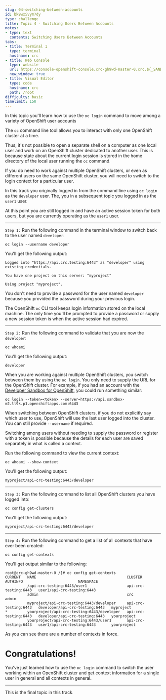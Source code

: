 ```yaml
---
slug: 04-switching-between-accounts
id: bk9wx5vym7dy
type: challenge
title: Topic 4 - Switching Users Between Accounts
notes:
- type: text
  contents: Switching Users Between Accounts
tabs:
- title: Terminal 1
  type: terminal
  hostname: crc
- title: Web Console
  type: website
  url: https://console-openshift-console.crc-gh9wd-master-0.crc.${_SANDBOX_ID}.instruqt.io
  new_window: true
- title: Visual Editor
  type: code
  hostname: crc
  path: /root
difficulty: basic
timelimit: 150
---
```

In this topic you'll learn how to use the `oc login` command to move among a variety of OpenShift user accounts

The `oc` command line tool allows you to interact with only one OpenShift cluster at a time.

Thus, it's not possible to open a separate shell on a computer as one local user and work on an OpenShift cluster dedicated to another user. This is because state about the current login session is stored in the home directory of the local user running the `oc` command.

If you do need to work against multiple OpenShift clusters, or even as different users on the same OpenShift cluster, you will need to switch to the login context for a particular user.

In this track you originally logged in from the command line using `oc login` as the `developer` user. The, you in a subsequent topic you logged in as the `user1` user.

At this point you are still logged in and have an active session token for both users, but you are currently operating as the `user1` user.

----

`Step 1:` Run the following command in the terminal window to switch back to the user named `developer`:

```
oc login --username developer
```

You'll get the following output:

```
Logged into "https://api.crc.testing:6443" as "developer" using existing credentials.

You have one project on this server: "myproject"

Using project "myproject".
```

You don't need to provide a password for the user named `developer` because you provided the password during your previous login.

The OpenShift `oc` CLI tool keeps login information stored on the local machine.  The only time you'll be prompted to provide a password or supply a new session token is when the active session had expired.

----

`Step 2:` Run the following command to validate that you are now the `developer`:
```
oc whoami
```

You'll get the following output:

```
developer
```

When you are working against multiple OpenShift clusters, you switch between them by using the `oc login`. You only need to supply the URL for the OpenShift cluster. For example, if you had an account with the [Developer Sandbox for OpenShift](https://developers.redhat.com/developer-sandbox), you could run something similar:

```
oc login --token=<token> --server=https://api.sandbox-m2.ll9k.p1.openshiftapps.com:6443
```

When switching between OpenShift clusters, if you do not explicitly say which user to use, OpenShift will use the last user logged into the cluster. You can still provide `--username` if required.

Switching among users without needing to supply the password or register with a token is possible because the details for each user are saved separately in what is called a context.

Run the following command to view the current context:

```
oc whoami --show-context
```

You'll get the following output:

```
myproject/api-crc-testing:6443/developer
```

----

`Step 3:` Run the following command to list all OpenShift clusters you have logged into:

```
oc config get-clusters
```

You'll get the following output:

```
myproject/api-crc-testing:6443/developer
```

----

`Step 4:` Run the following command to get a list of all contexts that have ever been created:

```
oc config get-contexts
```

You'll get output similar to the following:

```
root@crc-gh9wd-master-0 /]# oc config get-contexts
CURRENT   NAME                                         CLUSTER                AUTHINFO                         NAMESPACE
          /api-crc-testing:6443/user1                  api-crc-testing:6443   user1/api-crc-testing:6443
          admin                                        crc                    admin
          myproject/api-crc-testing:6443/developer     api-crc-testing:6443   developer/api-crc-testing:6443   myproject
*         yourproject/api-crc-testing:6443/developer   api-crc-testing:6443   developer/api-crc-testing:6443   yourproject
          yourproject/api-crc-testing:6443/user1       api-crc-testing:6443   user1/api-crc-testing:6443       yourproject
```

As you can see there are a number of contexts in force.

# Congratulations!

 You've just learned how to use the `oc login`  command to switch the user working within an OpenShift cluster and get context information for a single user in general and all contexts in general.

----

This is the final topic in this track.
